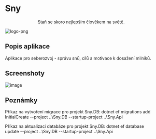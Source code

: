 # Sny

<p align="center">
    Staň se skoro nejlepším člověkem na světě.
 
</p>

   ![logo-png](https://user-images.githubusercontent.com/28567403/193453152-0ab3a513-be03-4a3f-984e-ef1de8720571.png)


## Popis aplikace

Aplikace pro seberozvoj - správu snů, cílů a motivace k dosažení milníků.

## Screenshoty

![image](https://user-images.githubusercontent.com/28567403/193452037-a8cf5898-6a9c-46fb-8832-3ab7eba71f7e.png)

## Poznámky

Příkaz na vytvoření migrace pro projekt Sny.DB:
dotnet ef migrations add InitialCreate --project ..\Sny.DB --startup-project ..\Sny.Api

Příkaz na aktualizaci databáze pro projekt Sny.DB:
dotnet ef database update --project ..\Sny.DB --startup-project ..\Sny.Api


